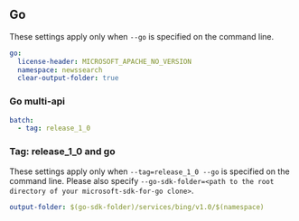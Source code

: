 ## Go

These settings apply only when `--go` is specified on the command line.

``` yaml $(go)
go:
  license-header: MICROSOFT_APACHE_NO_VERSION
  namespace: newssearch
  clear-output-folder: true
```

### Go multi-api

``` yaml $(go) && $(multiapi)
batch:
  - tag: release_1_0
```

### Tag: release_1_0 and go

These settings apply only when `--tag=release_1_0 --go` is specified on the command line.
Please also specify `--go-sdk-folder=<path to the root directory of your microsoft-sdk-for-go clone>`.

``` yaml $(tag) == 'release_1_0' && $(go)
output-folder: $(go-sdk-folder)/services/bing/v1.0/$(namespace)
```